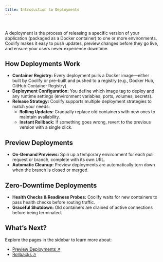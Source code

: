 ```yaml
---
title: Introduction to Deployments
---
```


<ZoomableImage src="/docs/images/deployments/introduction/banner.webp" />

<br />

A deployment is the process of releasing a specific version of your application (packaged as a Docker container) to one or more environments. Coolify makes it easy to push updates, preview changes before they go live, and ensure your users never experience downtime.

## How Deployments Work
- **Container Registry:** Every deployment pulls a Docker image—either built by Coolify or pre–built and pushed to a registry (e.g., Docker Hub, GitHub Container Registry).
- **Deployment Configuration:** You define which image tag to deploy and any runtime settings (environment variables, ports, volumes, secrets).
- **Release Strategy:** Coolify supports multiple deployment strategies to match your needs:
  - **Rolling Updates:** Gradually replace old containers with new ones to maintain availability.
  - **Instant Rollback:** If something goes wrong, revert to the previous version with a single click.


## Preview Deployments
- **On‑Demand Previews:** Spin up a temporary environment for each pull request or branch, complete with its own URL.
- **Automatic Cleanup:** Preview deployments are automatically torn down when the branch is closed or merged.


## Zero‑Downtime Deployments
- **Health Checks & Readiness Probes:** Coolify waits for new containers to pass health checks before routing traffic.
- **Graceful Shutdown:** Old containers are drained of active connections before being terminated.

## What’s Next?
Explore the pages in the sidebar to learn more about:
- [Preview Deployments ↗](/deployments/previews)
- [Rollbacks ↗](/deployments/rollbacks)
